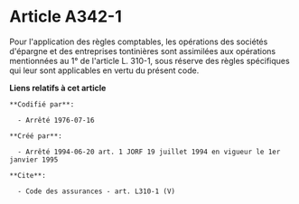 # Article A342-1

Pour l'application des règles comptables, les opérations des sociétés d'épargne et des entreprises tontinières sont
assimilées aux opérations mentionnées au 1° de l'article L. 310-1, sous réserve des règles spécifiques qui leur sont
applicables en vertu du présent code.

**Liens relatifs à cet article**

	**Codifié par**:

	  - Arrêté 1976-07-16

	**Créé par**:

	  - Arrêté 1994-06-20 art. 1 JORF 19 juillet 1994 en vigueur le 1er janvier 1995

	**Cite**:

	  - Code des assurances - art. L310-1 (V)

